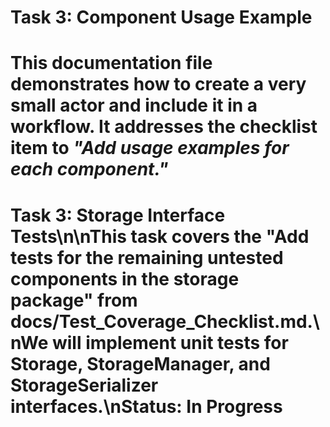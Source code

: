 # Task 3: Component Usage Example

This documentation file demonstrates how to create a very small actor and include it in a workflow.
It addresses the checklist item to _"Add usage examples for each component."_
=======
# Task 3: Storage Interface Tests\n\nThis task covers the "Add tests for the remaining untested components in the storage package" from docs/Test_Coverage_Checklist.md.\nWe will implement unit tests for Storage, StorageManager, and StorageSerializer interfaces.\nStatus: In Progress
